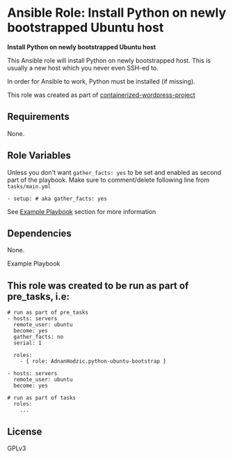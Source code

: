 Ansible Role: Install Python on newly bootstrapped Ubuntu host
=========

**Install Python on newly bootstrapped Ubuntu host**

This Ansible role will install Python on newly bootstrapped host. This is usually
a new host which you never even SSH-ed to.

In order for Ansible to work, Python must be installed (if missing).

This role was created as part of [containerized-wordpress-project](https://github.com/AdnanHodzic/containerized-wordpress-project)

Requirements
------------

None.

Role Variables
--------------

Unless you don't want `gather_facts: yes` to be set and enabled as second part of the playbook. 
Make sure to comment/delete following line from `tasks/main.yml`

```- setup: # aka gather_facts: yes```

See [Example Playbook](https://github.com/AdnanHodzic/ansible-role-python-ubuntu-bootstrap#example-playbook) section for more information


Dependencies
------------

None.

Example Playbook

This role was created to be run as part of pre_tasks, i.e:
----------------

```
# run as part of pre_tasks
- hosts: servers
  remote_user: ubuntu
  become: yes
  gather_facts: no
  serial: 1

  roles:
    - { role: AdnanHodzic.python-ubuntu-bootstrap }

- hosts: servers
  remote_user: ubuntu
  become: yes

# run as part of tasks
  roles:
    ...
```

License
-------

GPLv3
